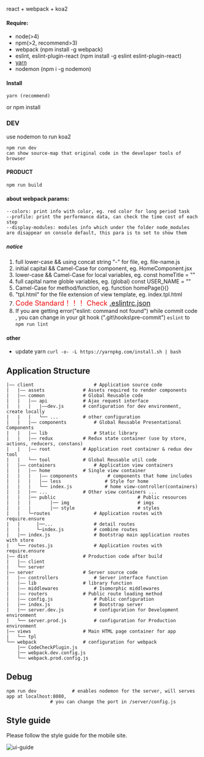 react + webpack + koa2

#### Require:

* node(>4)
* npm(>2, recommend>3)
* webpack (npm install -g webpack)
* eslint, eslint-plugin-react (npm install -g eslint eslint-plugin-react)
* [yarn](https://yarnpkg.com/en/docs/install)
* nodemon (npm i -g nodemon)

#### Install

    yarn (recommend)

or
    npm install

### DEV

use nodemon to run koa2

    npm run dev
    can show source-map that original code in the developer tools of browser

#### PRODUCT

    npm run build

#### about webpack params:

```
--colors: print info with color, eg. red color for long period task
--profile: print the performance data, can check the time cost of each step
--display-modules: modules info which under the folder node_modules are disappear on console default, this para is to set to show them

```

##### notice

1. full lower-case && using concat string "-" for file, eg. file-name.js
2. initial capital && Camel-Case for component, eg. HomeComponent.jsx
3. lower-case && Camel-Case for local variables, eg. const homeTitle = ""
4. full capital name globle variables,  eg. (global) const USER_NAME = ""
5. Camel-Case for method/function, eg. function homePage(){}
6. "tpl.html" for the file extension of view template, eg. index.tpl.html
7. <font color="#F10C0C" size=4 weight=700>Code Standard！！！ Check [.eslintrc.json](https://github.com/Tours4Fun/mobile_web_t4f/blob/develop/.eslintrc.json)</font>
8. If you are getting error("eslint: command not found") while commit code , you can change in your git hook ("\.git\hooks\pre-commit") `eslint` to `npm run lint`


#### other

* update yarn ` curl -o- -L https://yarnpkg.com/install.sh | bash `

## Application Structure

```
|—— client 				        # Application source code
|	|—— assets				# Assets required to render components
|	|—— common				# Global Reusable code
|	|	|—— api				# Ajax request interface
|   |   |   |——dev.js       # configuration for dev environment, create locally
|   |   |   └── ...         # other configuration
|	|	|—— components			# Global Reusable Presentational Components
|	|	|—— lib			        # Static library
|	|	|—— redux			# Redux state container (use by store, actions, reducers, constans)
|	|	|—— root			# Application root container & redux dev tool
|	|	└── tool			# Global Reusable util code
|	|—— containers				# Application view containers
|	|	|—— home			# Single view container
|	|	|	|—— components           # components that home includes
|	|	| 	|—— less                # Style for home
|	|	|	└── index.js            # home view-controller(containers)
|	|	|── ...				# Other view containers ...
|   |   |── public                              # Public resources
|   |   |       |── img                         # imgs
|   |   |       |── style                       # styles
|   |   └─routes				# Application routes with require.ensure
|   |      |──...               # detail routes
|   |      └─index.js           # combine routes
|	|── index.js				# Bootstrap main application routes with store
|	└── routes.js				# Application routes with require.ensure
|—— dist					# Production code after build
|	|—— client
|	└── server
|—— server					# Server source code
|	|—— controllers				# Server interface function
|	|—— lib					# library function
|	|—— middlewares				# Isomorphic middlewares
|	|—— routers				# Public route loading method
|	|—— config.js				# Public configuration
|	|── index.js				# Bootstrap server
|	|── server.dev.js			# configuration for Development environment
|	└── server.prod.js			# configuration for Production environment
|—— views					# Main HTML page container for app
|	└── tpl
└── webpack					# configuration for webpack
	|── CodeCheckPlugin.js
	|── webpack.dev.config.js
	└── webpack.prod.config.js

```

## Debug

```
npm run dev   			# enables nodemon for the server, will serves app at localhost:8080,
				# you can change the port in /server/config.js
```

## Style guide

Please follow the style guide for the mobile site.  

![ui-guide](https://cloud.githubusercontent.com/assets/6957203/26339740/bc430eae-3fa7-11e7-90b6-fd8bb0822ed7.jpg)